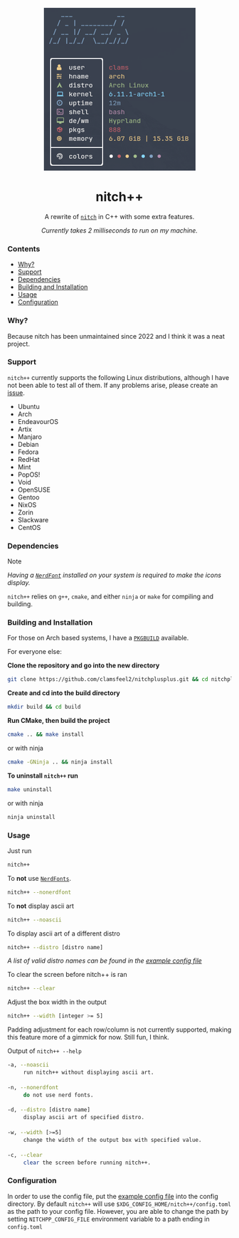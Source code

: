 <div align="center">

![nitch++-image](./.assets/nitchplusplus.png)

</div>

<div align="center">

# nitch++

A rewrite of [`nitch`](https://github.com/ssleert/nitch) in C++ with some extra features.

*Currently takes 2 milliseconds to run on my machine.*

</div>

### Contents

- [Why?](#why)
- [Support](#support)
- [Dependencies](#dependencies)
- [Building and Installation](#building-and-installation)
- [Usage](#usage)
- [Configuration](#configuration)

### Why?

Because nitch has been unmaintained since 2022 and I think it was a neat project.

### Support

`nitch++` currently supports the following Linux distributions, although I have not been able to test all of them. If any problems arise, please create an [issue](https://github.com/clamsfeel2/nitch++/issues).

- Ubuntu
- Arch
- EndeavourOS
- Artix
- Manjaro
- Debian
- Fedora
- RedHat
- Mint
- PopOS!
- Void
- OpenSUSE
- Gentoo
- NixOS
- Zorin
- Slackware
- CentOS

### Dependencies

> [!NOTE]
>
> *Having a [`NerdFont`](https://github.com/ryanoasis/nerd-fonts) installed on your system is required to make the icons display.*

`nitch++` relies on `g++`, `cmake`, and either `ninja` or `make` for compiling and building.

### Building and Installation

For those on Arch based systems, I have a [`PKGBUILD`](./install/PKGBUILD) available. 

For everyone else:

**Clone the repository and go into the new directory**

```sh
git clone https://github.com/clamsfeel2/nitchplusplus.git && cd nitchplusplus
```

**Create and cd into the build directory**

```sh
mkdir build && cd build
```

**Run CMake, then build the project**

```sh
cmake .. && make install
```

or with ninja

```sh
cmake -GNinja .. && ninja install
```

**To uninstall `nitch++` run**

```sh
make uninstall
```

or with ninja

```sh
ninja uninstall
```

### Usage

Just run

```sh
nitch++
```

To **not** use [`NerdFonts`](https://github.com/ryanoasis/nerd-fonts).

```sh
nitch++ --nonerdfont
```

To **not** display ascii art

```sh
nitch++ --noascii
```

To display ascii art of a different distro

```sh
nitch++ --distro [distro name]
```

*A list of valid distro names can be found in the [example config file](./config/EXAMPLE_config.toml)*

To clear the screen before nitch++ is ran

```sh
nitch++ --clear
```

Adjust the box width in the output

```sh
nitch++ --width [integer >= 5]
```

Padding adjustment for each row/column is not currently supported, making this feature more of a gimmick for now. Still fun, I think.

Output of `nitch++ --help`

```sh
-a, --noascii
     run nitch++ without displaying ascii art.

-n, --nonerdfont
     do not use nerd fonts.

-d, --distro [distro name]
     display ascii art of specified distro.

-w, --width [>=5]
     change the width of the output box with specified value.

-c, --clear
     clear the screen before running nitch++.
```

### Configuration

In order to use the config file, put the [example config file](./config/EXAMPLE_config.toml) into the config directory. By default `nitch++` will use `$XDG_CONFIG_HOME/nitch++/config.toml` as the path to your config file. However, you are able to change the path by setting `NITCHPP_CONFIG_FILE` environment variable to a path ending in `config.toml` 
